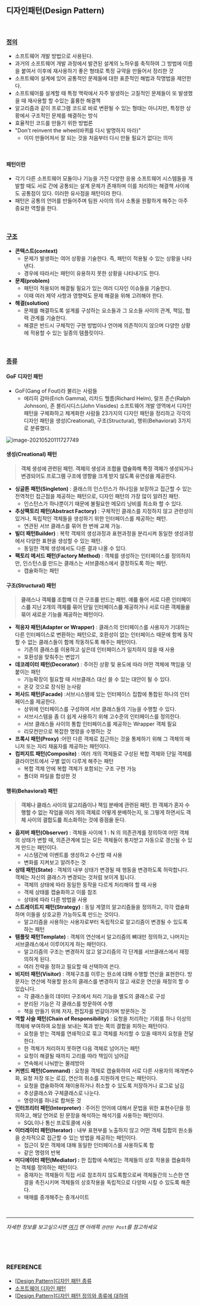 ## 디자인패턴(Design Pattern)

<br/>

### <u>정의</u>

* 소프트웨어 개발 방법으로 사용된다.
* 과거의 소프트웨어 개발 과정에서 발견된 설계의 노하우를 축적하여 그 방법에 이름을 붙여서 이후에 재사용하기 좋은 형태로 특정 규약을 만들어서 정리한 것
* 소프트웨어 설계에 있어 공통적인 문제들에 대한 표준적인 해법과 작명법을 제안한다.
* 소프트웨어를 설계할 때 특정 맥락에서 자주 발생하는 고질적인 문제들이 또 발생했을 때 재사용할 할 수있는 훌륭한 해결책
* 알고리즘과 같이 프로그램 코드로 바로 변환될 수 있는 형태는 아니지만, 특정한 상황에서 구조적인 문제를 해결하는 방식
* 효율적인 코드를 만들기 위한 방법론
* "Don't reinvent the wheel(바퀴를 다시 발명하지 마라)"
  * 이미 만들어져서 잘 되는 것을 처음부터 다시 만들 필요가 없다는 의미

<br/>

#### 패턴이란

* 각기 다른 소프트웨어 모듈이나 기능을 가진 다양한 응용 소프트웨어 시스템들을 개발할 때도 서로 간에 공통되는 설계 문제가 존재하며 이를 처리하는 해결책 사이에도 공통점이 있다. 이러한 유사점을 패턴이라 한다.
* 패턴은 공통의 언어를 만들어주며 팀원 사이의 의사 소통을 원활하게 해주는 아주 중요한 역할을 한다.

<br/>

### <u>구조</u>

- **콘텍스트(context)**
  * 문제가 발생하는 여어 상황을 기술한다. 즉, 패턴이 적용될 수 있는 상황을 나타낸다.
  * 경우에 따라서는 패턴이 유용하지 못한 상황을 나타내기도 한다.
- **문제(problem)**
  * 패턴이 적용되어 해결될 필요가 있는 여러 디자인 이슈들을 기술한다.
  * 이때 여러 제약 사항과 영향력도 문제 해결을 위해 고려해야 한다.
- **해결(solution)**
  * 문제를 해결하도록 설계를 구성하는 요소들과 그 요소들 사이의 관계, 책임, 협력 관계를 기술한다.
  * 해결은 반드시 구체적인 구현 방법이나 언어에 의존적이지 않으며 다양한 상황에 적용할 수 있는 일종의 템플릿이다.

<br/>

### <u>종류</u>

#### GoF 디자인 패턴

* GoF(Gang of Fout)라 불리는 사람들
  * 에리히 감마(Erich Gamma), 리차드 헬름(Richard Helm), 랄프 존슨(Ralph Johnson), 존 블리시디스(John Vissides)
    소프트웨어 개발 영역에서 디자인 패턴을 구체화하고 체계화한 사람들
    23가지의 디자인 패턴을 정리하고 각각의 디자인 패턴을 생성(Creational), 구조(Structural), 행위(Behavioral) 3가지로 분류했다.

![image-20210520111727749](C:\Users\jyb63\AppData\Roaming\Typora\typora-user-images\image-20210520111727749.png)

#### 생성(Creational) 패턴

> **객체 생성에 관련된 패턴. 객체의 생성과 조합을 캡슐화해 특정 객체가 생성되거나 변경되어도 프로그램 구조에 영향을 크게 받지 않도록 유연성을 제공한다.**

* **싱글톤 패턴(Singleton)** : 클래스의 인스턴스가 하나임을 보장하고 접근할 수 있는 전역적인 접근점을 제공하는 패턴으로, 디자인 패턴의 가장 많이 알려진 패턴.
  * 인스턴스가 하나뿐이기 때문에 불필요한 메모리 낭비를 최소화 할 수 있다.
* **추상팩토리 패턴(Abstract Factory)** : 구체적인 클래스를 지정하지 않고 관련성이 있거나, 독립적인 객체들을 생성하기 위한 인터페이스를 제공하는 패턴.
  * 연관된 서브 클래스를 묶어 한 번에 교체 가능.
* **빌더 패턴Builder)** : 복학 객체의 생성과정과 표현과정을 분리시켜 동일한 생성과정에서 다양한 표현을 생성할 수 있는 패턴.
  * 동일한 객체 생성에서도 다른 결과 나올 수 있다.
* **팩토리 메서드 패턴(Factory Method)** : 객체를 생성하는 인터페이스를 정의하지만, 인스턴스를 만드는 클래스는 서브클래스에서 결정하도록 하는 패턴.  
  * 캡슐화하는 패턴

#### 구조(Structural) 패턴

> **클래스나 객체를 조합해 더 큰 구조를 만드는 패턴. 예를 들어 서로 다른 인터페이스를 지닌 2개의 객체를 묶어 단일 인터페이스를 제공하거나 서로 다른 객체들을 묶어 새로운 기능을 제공하는 패턴이다.**

* **적응자 패턴(Adapter or Wrapper)** : 클래스의 인터페이스를 사용자가 기대하는 다른 인터페이스로 변환하는 패턴으로, 호환성이 없는 인터페이스 때문에 함께 동작할 수 없는 클래스들이 함께 작동하도록 해주는 패턴이다.
  * 기존의 클래스를 이용하고 싶은데 인터페이스가 일치하지 않을 때 사용
  * 호환성을 맞춰주는 변압기
* **데코레이터 패턴(Decorator)** : 주어진 상황 및 용도에 따라 어떤 객체에 책임을 덧붙이는 패턴 
  * 기능확장이 필요할 때 서브클래스 대신 쓸 수 있는 대안이 될 수 있다.
  * 온갖 것으로 장식된 눈사람
* **퍼사드 패턴(Facade)** :서브시스템에 있는 인터페이스 집합에 통합된 하나의 인터페이스를 제공한다. 
  * 상위에 인터페이스를 구성하여 서브 클래스들의 기능을 수행할 수 있다.
  * 서브시스템을 좀 더 쉽게 사용하기 위해 고수준의 인터페이스를 정의한다.
  * 서브 클래스들 사이의 통합 인터페이스를 제공하는 Wrapper 객체 필요
  * 리모컨만으로 복잡한 명령을 수행하는 것
* **프록시 패턴(Proxy)** :어떤 다른 객체로 접근하는 것을 통제하기 위해 그 객체의 매니저 또는 자리 채움자를 제공하는 패턴이다.
* **컴퍼지트 패턴(Composite)** : 여러 개의 객체들로 구성된 복합 객체와 단일 객체를 클라이언트에서 구별 없이 다루게 해주는 패턴
  * 복합 객체 안에 복합 객체가 포함되는 구조 구현 가능
  * 폴더와 파일을 합성한 것

#### 행위(Behavioral) 패턴

> **객체나 클래스 사이의 알고리즘이나 책임 분배에 관련된 패턴. 한 객체가 혼자 수행할 수 없는 작업을 여러 개의 객체로 어떻게 분배하는지, 또 그렇게 하면서도 객체 사이의 결합도를 최소화하는 것에 중점을 둔다.**

* **옵저버 패턴(Observer)** : 객체들 사이에 1 : N 의 의존관계를 정의하여 어떤 객체의 상태가 변할 때, 의존관계에 있는 모든 객체들이 통지받고 자동으로 갱신될 수 있게 만드는 패턴이다.
  * 시스템간에 이벤트를 생성하고 수신할 때 사용
  * 변화를 지켜보고 알려주는 것
* **상태 패턴(State)** : 객체의 내부 상태가 변경될 때 행동을 변경하도록 허락합니다. 객체는 자신의 클래스가 변경되는 것처럼 보이게 됩니다.
  * 객체의 상태에 따라 동일한 동작을 다르게 처리해야 할 때 사용
  * 객체 상태를 캡슐화하고 이를 참조
  * 상태에 따라 다른 방법을 사용
* **스트레이트지 패턴(Strategy)** : 동일 계열의 알고리즘들을 정의하고, 각각 캡슐화하며 이들을 상호교환 가능하도록 만드는 것이다. 
  * 알고리즘을 사용하는 사용자로부터 독립적으로 알고리즘이 변경될 수 있도록 하는 패턴
* **템플릿 패턴Template)** : 객체의 연산에서 알고리즘의 뼈대만 정의하고, 나머지는 서브클래스에서 이루어지게 하는 패턴이다.  
  * 알고리즘의 구조는 변경하지 않고 알고리즘의 각 단계를 서브클래스에서 재정의하게 된다.
  * 여러 전략을 정하고 필요할 때 선택하여 쓴다.
* **비지터 패턴(Visitor)** : 객체구조를 이루는 원소에 대해 수행할 연산을 표현한다. 방문자는 연산에 적용할 원소의 클래스를 변경하지 않고 새로운 연산을 재정의 할 수 있습니다.
  * 각 클래스들의 데이터 구조에서 처리 기능을 별도의 클래스로 구성
  * 분리된 기능은 각 클래스를 방문하여 수행
  * 책을 만들기 위해 저자, 편집자를 번갈아가며 방문하는 것
* **역할 사슬 패턴(Chain of Responsibility)** : 요청을 처리하는 기회를 하나 이상의 객체에 부여하여 요청을 보내는 쪽과 받는 쪽의 결합을 피하는 패턴이다.
  * 요청을 받는 객체를 연쇄적으로 묶고 객체를 처리할 수 있을 때까지 요청을 전달한다.
  * 한 객체가 처리하지 못하면 다음 객체로 넘어가는 패턴
  * 요청이 해결될 때까지 고리를 따라 책임이 넘어감
  * 연속해서 나눠받는 물레방아
* **커맨드 패턴(Command)** : 요청을 객체로 캡슐화하여 서로 다른 사용자의 매개변수화, 요청 저장 또는 로깅, 연산의 취소를 지원하게 만드는 패턴이다.
  * 요청을 캡슐화하여 재이용하거나 취소할 수 있도록 저장하거나 로그로 남김
  * 추상클래스와 구체클래스로 나눈다.
  * 명령어를 하나로 합쳐둔 것
* **인터프리터 패턴(Interpreter)** : 주어진 언어에 대해서 문법을 위한 표현수단을 정의하고, 해당 언어로 된 문장을 해석하는 해석기를 사용하는 패턴이다.
  * SQL이나 통신 프로토콜에 사용
* **이터레이터 패턴(Iterator)** : 내부 표현부를 노출하지 않고 어떤 객체 집합의 원소들을 순차적으로 접근할 수 있는 방법을 제공하는 패턴이다.
  * 접근이 잦은 객체에 대해 동일한 인터페이스를 사용하도록 함
  * 같은 명령의 반복
* **미디에이터 패턴(Mediator) :** 한 집합에 속해있는 객체들의 상호 작용을 캡슐화하는 객체를 정의하는 패턴이다. 
  * 중재자는 객체들이 직접 서로 참조하지 않도록함으로써 객체들간의 느슨한 연결을 촉진시키며 객체들의 상호작용을 독립적으로 다양화 시킬 수 있도록 해준다.
  * 매매를 중개해주는 중개사이트

<br/>

***

*자세한 정보를 보고싶으시면 [여기](https://gmlwjd9405.github.io/2018/07/06/design-pattern.html) 맨 아래쪽 `관련된 Post`를 참고하세요*

<br/>

<br/>

<br/>

### REFERENCE

* [[Design Pattern]디자인 패턴 종류](https://gmlwjd9405.github.io/2018/07/06/design-pattern.html)
* [소프트웨어 디자인 패턴](https://itwiki.kr/w/%EC%86%8C%ED%94%84%ED%8A%B8%EC%9B%A8%EC%96%B4_%EB%94%94%EC%9E%90%EC%9D%B8_%ED%8C%A8%ED%84%B4#.EC.B6.94.EC.83.81_.ED.8C.A9.ED.86.A0.EB.A6.AC)
* [[Design Pattern]디자인 패턴 정의와 종류에 대하여](https://coding-factory.tistory.com/708)

